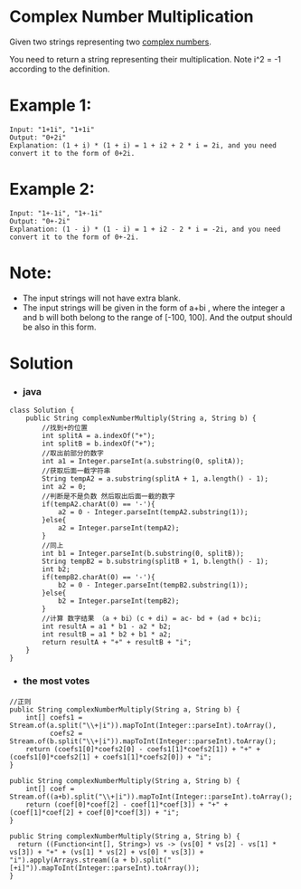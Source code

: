 # Complex Number Multiplication

Given two strings representing two [complex numbers](https://en.wikipedia.org/wiki/Complex_number).

You need to return a string representing their multiplication. Note i^2 = -1 according to the definition.

# Example 1:
    Input: "1+1i", "1+1i"
    Output: "0+2i"
    Explanation: (1 + i) * (1 + i) = 1 + i2 + 2 * i = 2i, and you need convert it to the form of 0+2i.
    
# Example 2: 
    Input: "1+-1i", "1+-1i"
    Output: "0+-2i"
    Explanation: (1 - i) * (1 - i) = 1 + i2 - 2 * i = -2i, and you need convert it to the form of 0+-2i.

# Note:
* The input strings will not have extra blank.
* The input strings will be given in the form of a+bi  , where the integer a and b will both belong to the range of [-100, 100]. And the output should be also in this form.

# Solution
* ### java
```
class Solution {
    public String complexNumberMultiply(String a, String b) {
        //找到+的位置
        int splitA = a.indexOf("+");
        int splitB = b.indexOf("+");
        //取出前部分的数字
        int a1 = Integer.parseInt(a.substring(0, splitA));
        //获取后面一截字符串
        String tempA2 = a.substring(splitA + 1, a.length() - 1);
        int a2 = 0;
        //判断是不是负数 然后取出后面一截的数字
        if(tempA2.charAt(0) == '-'){
            a2 = 0 - Integer.parseInt(tempA2.substring(1));
        }else{
            a2 = Integer.parseInt(tempA2);     
        }
        //同上
        int b1 = Integer.parseInt(b.substring(0, splitB));
        String tempB2 = b.substring(splitB + 1, b.length() - 1);
        int b2;
        if(tempB2.charAt(0) == '-'){
            b2 = 0 - Integer.parseInt(tempB2.substring(1));
        }else{
            b2 = Integer.parseInt(tempB2);     
        }
        //计算 数字结果 （a + bi）(c + di) = ac- bd + (ad + bc)i;
        int resultA = a1 * b1 - a2 * b2;
        int resultB = a1 * b2 + b1 * a2;
        return resultA + "+" + resultB + "i";
    }
}
```
* ### the most votes 
```
//正则
public String complexNumberMultiply(String a, String b) {
    int[] coefs1 = Stream.of(a.split("\\+|i")).mapToInt(Integer::parseInt).toArray(), 
          coefs2 = Stream.of(b.split("\\+|i")).mapToInt(Integer::parseInt).toArray();
    return (coefs1[0]*coefs2[0] - coefs1[1]*coefs2[1]) + "+" + (coefs1[0]*coefs2[1] + coefs1[1]*coefs2[0]) + "i";
}

public String complexNumberMultiply(String a, String b) {
    int[] coef = Stream.of((a+b).split("\\+|i")).mapToInt(Integer::parseInt).toArray();  
    return (coef[0]*coef[2] - coef[1]*coef[3]) + "+" + (coef[1]*coef[2] + coef[0]*coef[3]) + "i";
}

public String complexNumberMultiply(String a, String b) {
  return ((Function<int[], String>) vs -> (vs[0] * vs[2] - vs[1] * vs[3]) + "+" + (vs[1] * vs[2] + vs[0] * vs[3]) + "i").apply(Arrays.stream((a + b).split("[+i]")).mapToInt(Integer::parseInt).toArray());
}
```
